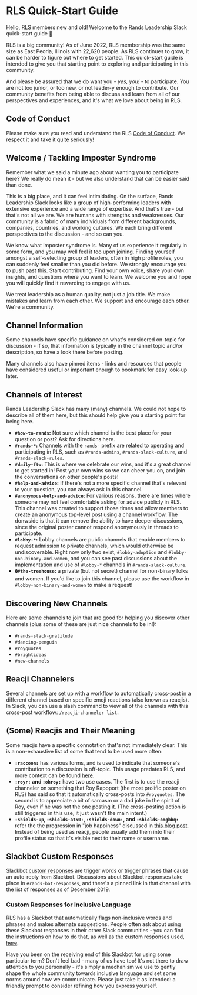 # RLS Quick-Start Guide

Hello, RLS members new and old! Welcome to the Rands Leadership Slack quick-start guide 🙂 

RLS is a big community! As of June 2022, RLS membership was the same size as East Peoria, Illinois with 22,620 people. As RLS continues to grow, it can be harder to figure out where to get started. This quick-start guide is intended to give you that starting point to exploring and participating in this community. 

And please be assured that we do want you - _yes, you!_ - to participate. You are not too junior, or too new, or not leader-y enough to contribute. Our community benefits from being able to discuss and learn from all of our perspectives and experiences, and it's what we love about being in RLS.

## Code of Conduct

Please make sure you read and understand the RLS [Code of Conduct](https://github.com/randsleadershipslack/documents-and-resources/blob/main/code-of-conduct.md). We respect it and take it quite seriously!

## Welcome / Tackling Imposter Syndrome

Remember what we said a minute ago about wanting you to participate here? We really do mean it - but we also understand that can be easier said than done. 

This is a big place, and it can feel intimidating. On the surface, Rands Leadership Slack looks like a group of high-performing leaders with extensive experience and a wide range of expertise. And that's true - but that's not all we are. We are humans with strengths and weaknesses. Our community is a fabric of many individuals from different backgrounds, companies, countries, and working cultures. We each bring different perspectives to the discussion - and so can you.

We know what imposter syndrome is. Many of us experience it regularly in some form, and you may well feel it too upon joining. Finding yourself amongst a self-selecting group of leaders, often in high profile roles, you can suddenly feel smaller than you did before. We strongly encourage you to push past this. Start contributing. Find your own voice, share your own insights, and questions where you want to learn. We welcome you and hope you will quickly find it rewarding to engage with us.

We treat leadership as a human quality, not just a job title. We make mistakes and learn from each other. We support and encourage each other. We're a community.

## Channel Information

Some channels have specific guidance on what's considered on-topic for discussion - if so, that information is typically in the channel topic and/or description, so have a look there before posting.

Many channels also have pinned items - links and resources that people have considered useful or important enough to bookmark for easy look-up later. 

## Channels of Interest

Rands Leadership Slack has many (many) channels. We could not hope to describe all of them here, but this should help give you a starting point for being here.

- **`#how-to-rands`:** Not sure which channel is the best place for your question or post? Ask for directions here.
- **`#rands-*`:** Channels with the `rands-` prefix are related to operating and participating in RLS, such as `#rands-admins`, `#rands-slack-culture`, and `#rands-slack-rules`.
- **`#daily-ftw`:** This is where we celebrate our wins, and it's a great channel to get started in! Post your own wins so we can cheer you on, and join the conversations on other people's posts!
- **`#help-and-advice`:** If there's not a more specific channel that's relevant to your question, you can always ask in this channel. 
- **`#anonymous-help-and-advice`:** For various reasons, there are times where someone may not feel comfortable asking for advice publicly in RLS. This channel was created to support those times and allow members to create an anonymous top-level post using a channel workflow. The donwside is that it can remove the ability to have deeper discussions, since the original poster cannot respond anonymously in threads to participate.
- **`#lobby-*`:** Lobby channels are public channels that enable members to request admission to private channels, which would otherwise be undiscoverable. Right now only two exist, `#lobby-adoption` and `#lobby-non-binary-and-women`, and you can see past discussions about the implementation and use of `#lobby-*` channels in `#rands-slack-culture`.
- **`🔒#the-treehouse`:** a private (but not secret) channel for non-binary folks and women. If you'd like to join this channel, please use the workflow in `#lobby-non-binary-and-women` to make a request!

## Discovering New Channels

Here are some channels to join that are good for helping you discover other channels (plus some of these are just nice channels to be in!):

- `#rands-slack-gratitude` 
- `#dancing-penguin`
- `#royquotes`
- `#brightideas`
- `#new-channels`

## Reacji Channelers

Several channels are set up with a workflow to automatically cross-post in a different channel based on specific emoji reactions (also known as reacjis). In Slack, you can use a slash command to view all of the channels with this cross-post workflow: `/reacji-channeler list`.

## (Some) Reacjis and Their Meaning

Some reacjis have a specific connotation that's not immediately clear. This is a non-exhaustive list of some that tend to be used more often:

- **`:raccoon:`** has various forms, and is used to indicate that someone's contribution to a discussion is off-topic. This usage predates RLS, and more context can be found [here](https://techcrunch.com/2017/12/04/how-slack-uses-a-raccoon-to-keep-distractions-on-slack-at-bay/?guccounter=1).
- **`:royr:` and `:ohroy:`** have two use cases. The first is to use the reacji channeler on something that Roy Rapoport (the most prolific poster on RLS) has said so that it automatically cross-posts into `#royquotes`. The second is to appreciate a bit of sarcasm or a dad joke in the spirit of Roy, even if he was not the one posting it. (The cross-posting action is still triggered in this use, it just wasn't the main intent.)
- **`:shields-up`, `:shields-at50:`, `:shields-down:`, and `:shields-omgbbq:`** refer the the progression in "job happiness" discussed in [this blog post](http://randsinrepose.com/archives/shields-down/). Instead of being used as reacji, people usually add them into their profile status so that it's visible next to their name or username. 

## Slackbot Custom Responses

Slackbot [custom responses](https://slack.com/resources/using-slack/a-guide-to-slackbot-custom-responses) are trigger words or trigger phrases that cause an auto-reply from Slackbot. Discussions about Slackbot responses take place in `#rands-bot-responses`, and there's a pinned link in that channel with the list of responses as of December 2019.

### Custom Responses for Inclusive Language

RLS has a Slackbot that automatically flags non-inclusive words and phrases and makes alternate suggestions. People often ask about using these Slackbot responses in their other Slack communities - you can find the instructions on how to do that, as well as the custom responses used, [here](https://github.com/randsleadershipslack/documents-and-resources/blob/main/InclusiveLanguage.md).

Have you been on the receiving end of this Slackbot for using some particular term? Don't feel bad - many of us have too! It's not there to draw attention to you personally - it's simply a mechanism we use to gently shape the whole community towards inclusive language and set some norms around how we communicate. Please just take it as intended: a friendly prompt to consider refining how you express yourself.

